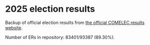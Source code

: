 # 2025 election results

Backup of official election results from [the official COMELEC results website](https://2025electionresults.comelec.gov.ph).




















































Number of ERs in repository: 83401/93387 (89.30%).
